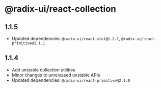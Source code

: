 # @radix-ui/react-collection

## 1.1.5

- Updated dependencies: `@radix-ui/react-slot@1.2.1`, `@radix-ui/react-primitive@2.1.1`

## 1.1.4

- Add unstable collection utilities
- Minor changes to unreleased unstable APIs
- Updated dependencies: `@radix-ui/react-primitive@2.1.0`
